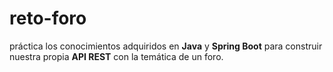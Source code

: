 # reto-foro
práctica los conocimientos adquiridos en **Java** y **Spring Boot** para construir nuestra propia **API REST** con la temática de un foro.
